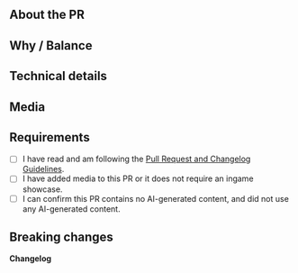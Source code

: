 <!--
SPDX-FileCopyrightText: 2021 Pieter-Jan Briers <pieterjan.briers+git@gmail.com>
SPDX-FileCopyrightText: 2021 Swept <sweptwastaken@protonmail.com>
SPDX-FileCopyrightText: 2021 mirrorcult <lunarautomaton6@gmail.com>
SPDX-FileCopyrightText: 2022 AJCM-git <60196617+AJCM-git@users.noreply.github.com>
SPDX-FileCopyrightText: 2022 Kara <lunarautomaton6@gmail.com>
SPDX-FileCopyrightText: 2023 DrSmugleaf <DrSmugleaf@users.noreply.github.com>
SPDX-FileCopyrightText: 2023 Kevin Zheng <kevinz5000@gmail.com>
SPDX-FileCopyrightText: 2024 DEATHB4DEFEAT <77995199+DEATHB4DEFEAT@users.noreply.github.com>
SPDX-FileCopyrightText: 2024 Vasilis <vasilis@pikachu.systems>
SPDX-FileCopyrightText: 2024 lzk <124214523+lzk228@users.noreply.github.com>
SPDX-FileCopyrightText: 2025 Aiden <28298836+Aidenkrz@users.noreply.github.com>
SPDX-FileCopyrightText: 2025 sleepyyapril <123355664+sleepyyapril@users.noreply.github.com>
SPDX-FileCopyrightText: 2025 sleepyyapril <flyingkarii@gmail.com>

SPDX-License-Identifier: AGPL-3.0-or-later
-->

<!-- Guidelines: https://docs.spacestation14.io/en/getting-started/pr-guideline -->
<!-- NOTE: All code submitted to this repository is ALWAYS licensed under the AGPL-3.0-or-later license. 
The REUSE Specification headers or separate .license files indicate a secondary license (e.g., MPL or MIT) solely to facilitate 
integration for projects that do not use the AGPL license. This secondary license does not replace the fact that AGPL-3.0-or-later remains the primary and binding license. 
Uncomment and modify the following line if you wish to change the license from the default of AGPL.-->
<!--- LICENSE: AGPL -->
## About the PR
<!-- What did you change? -->

## Why / Balance
<!-- Discuss how this would affect game balance or explain why it was changed. Link any relevant discussions or issues. -->

## Technical details
<!-- Summary of code changes for easier review. -->

## Media
<!-- Attach media if the PR makes ingame changes (clothing, items, features, etc).
Small fixes/refactors are exempt. Media may be used in SS14 progress reports with credit. -->

## Requirements
<!-- Confirm the following by placing an X in the brackets [X]: -->
- [ ] I have read and am following the [Pull Request and Changelog Guidelines](https://docs.spacestation14.com/en/general-development/codebase-info/pull-request-guidelines.html).
- [ ] I have added media to this PR or it does not require an ingame showcase.
- [ ] I can confirm this PR contains no AI-generated content, and did not use any AI-generated content.
<!-- You should understand that not following the above may get your PR closed at maintainer’s discretion -->

## Breaking changes
<!-- List any breaking changes, including namespaces, public class/method/field changes, prototype renames; and provide instructions for fixing them.
This will be posted in #codebase-changes. -->

**Changelog**
<!-- Add a Changelog entry to make players aware of new features or changes that could affect gameplay.
Make sure to read the guidelines and take this Changelog template out of the comment block in order for it to show up.
Changelog must have a :cl: symbol, so the bot recognizes the changes and adds them to the game's changelog. -->
<!--
:cl:
- add: Added fun!
- remove: Removed fun!
- tweak: Changed fun!
- fix: Fixed fun!
-->
